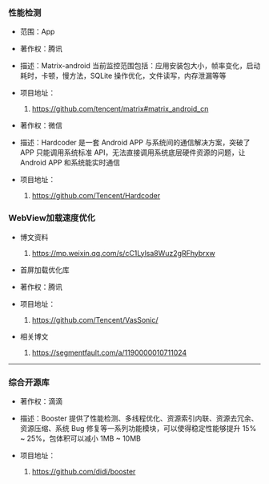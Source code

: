 ### 性能检测
- 范围：App
- 著作权：腾讯
- 描述：Matrix-android 当前监控范围包括：应用安装包大小，帧率变化，启动耗时，卡顿，慢方法，SQLite 操作优化，文件读写，内存泄漏等等
- 项目地址：
  
  1. https://github.com/tencent/matrix#matrix_android_cn
  
- 著作权：微信
- 描述：Hardcoder 是一套 Android APP 与系统间的通信解决方案，突破了 APP 只能调用系统标准 API，无法直接调用系统底层硬件资源的问题，让 Android APP 和系统能实时通信
- 项目地址：
  1. https://github.com/Tencent/Hardcoder  
  
### WebView加载速度优化
- 博文资料

  1. https://mp.weixin.qq.com/s/cC1Lylsa8Wuz2gRFhybrxw
  
- 首屏加载优化库
- 著作权：腾讯
- 项目地址：
   
  1. https://github.com/Tencent/VasSonic/
  
- 相关博文

  1. https://segmentfault.com/a/1190000010711024
  
------  
  
### 综合开源库
- 著作权：滴滴
- 描述：Booster 提供了性能检测、多线程优化、资源索引内联、资源去冗余、资源压缩、系统 Bug 修复等一系列功能模块，可以使得稳定性能够提升 15% ~ 25%，包体积可以减小 1MB ~ 10MB
- 项目地址：

  1. https://github.com/didi/booster
  
  
  
  

